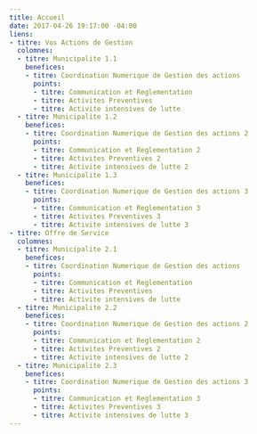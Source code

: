 ```yaml
---
title: Accueil
date: 2017-04-26 19:17:00 -04:00
liens:
- titre: Vos Actions de Gestion
  colomnes:
  - titre: Municipalite 1.1
    benefices:
    - titre: Coordination Numerique de Gestion des actions
      points:
      - titre: Communication et Reglementation
      - titre: Activites Preventives
      - titre: Activite intensives de lutte
  - titre: Municipalite 1.2
    benefices:
    - titre: Coordination Numerique de Gestion des actions 2
      points:
      - titre: Communication et Reglementation 2
      - titre: Activites Preventives 2
      - titre: Activite intensives de lutte 2
  - titre: Municipalite 1.3
    benefices:
    - titre: Coordination Numerique de Gestion des actions 3
      points:
      - titre: Communication et Reglementation 3
      - titre: Activites Preventives 3
      - titre: Activite intensives de lutte 3
- titre: Offre de Service
  colomnes:
  - titre: Municipalite 2.1
    benefices:
    - titre: Coordination Numerique de Gestion des actions
      points:
      - titre: Communication et Reglementation
      - titre: Activites Preventives
      - titre: Activite intensives de lutte
  - titre: Municipalite 2.2
    benefices:
    - titre: Coordination Numerique de Gestion des actions 2
      points:
      - titre: Communication et Reglementation 2
      - titre: Activites Preventives 2
      - titre: Activite intensives de lutte 2
  - titre: Municipalite 2.3
    benefices:
    - titre: Coordination Numerique de Gestion des actions 3
      points:
      - titre: Communication et Reglementation 3
      - titre: Activites Preventives 3
      - titre: Activite intensives de lutte 3
---
```


